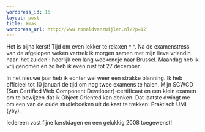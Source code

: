 ```yaml
--- 
wordpress_id: 15
layout: post
title: Xmas
wordpress_url: http://www.ronaldvanzuijlen.nl/?p=12
---
```

Het is bijna kerst! Tijd om even lekker te relaxen ^_^. Na de examenstress van de afgelopen weken vertrek ik morgen samen met mijn lieve vriendin naar 'het zuiden': heerlijk een lang weekendje naar Brussel. Maandag heb ik vrij genomen en zo heb ik even rust tot 27 december.

In het nieuwe jaar heb ik echter wel weer een strakke planning. Ik heb officieel tot 10 januari de tijd om nog twee examens te halen. Mijn SCWCD (Sun Certified Web Component Developer)-certificaat en een klein examen om te bewijzen dat ik Object Oriented kan denken. Dat laatste dwingt me om een van de oude studieboeken uit de kast te trekken: Praktisch UML (yay).

Iedereen vast fijne kerstdagen en een gelukkig 2008 toegewenst!
